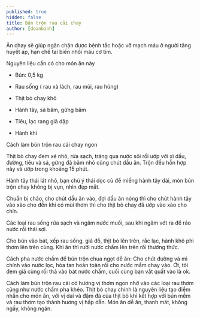 ```yaml
---
published: true
hidden: false
title: Bún trộn rau cải chay
author: [doanbinh] 
---
```

Ăn chay sẽ giúp ngăn chặn được bệnh tắc hoặc vỡ mạch máu ở người tăng huyết áp, hạn chế tai biến nhồi máu cơ tim.

Nguyên liệu cần có cho món ăn này

+ Bún: 0,5 kg

+ Rau sống ( rau xà lách, rau mùi, rau húng)

+ Thịt bò chay khô

+ Hành tây, sả băm, gừng băm

+ Tiêu, lạc rang giã dập

+ Hành khi

Cách làm bún trộn rau cải chay ngon

Thịt bò chay đem xé nhỏ, rửa sạch, tráng qua nước sôi rồi ướp với xì dầu, đường, tiêu và sả, gừng đã băm nhỏ cũng chút dầu ăn. Trộn đều hỗn hợp này và ướp trong khoảng 15 phút.

Hành tây thái lát nhỏ, bạn chú ý thái dọc củ để miếng hành tây dài, món bún trộn chay không bị vụn, nhìn đẹp mắt.

Chuẩn bị chảo, cho chút dầu ăn vào, đợi dầu ăn nóng thì cho chút hành tây vào xào cho đến khi có mùi thơm thì cho thịt bò chay đã ướp vào xào cho chín.

Các loại rau sống rửa sạch và ngâm nước muối, sau khi ngâm vớt ra để ráo nước rồi thái sợi.

Cho bún vào bát, xếp rau sống, giá đỗ, thịt bò lên trên, rắc lạc, hành khô phi thơm lên trên cùng. Khi ăn thì rưới nước chấm lên trên rồi thưởng thức.

Cách pha nước chấm để bún trộn chua ngọt dễ ăn: Cho chút đường và mì chính vào nước lọc, hòa tan hoàn toàn rồi cho nước mắm chay vào. Ớt, tỏi đem giã cùng rồi thả vào bát nước chấm, cuối cùng bạn vắt quất vào là ok.

Cách làm bún trộn rau cải có hương vị thơm ngon nhờ vào các loại rau thơm cũng như nước chấm pha khéo. Thịt bò chay chính là nguyên liệu tạo điểm nhấn cho món ăn, với vị dai và đậm đà của thịt bò khi kết hợp với bún mềm và rau thơm tạo thành hương vị hấp dẫn. Món ăn dễ ăn, thanh mát, không ngấy, không ngán.